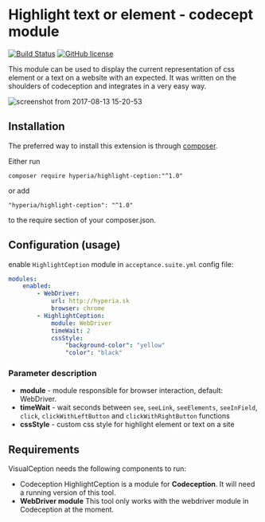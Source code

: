 # Highlight text or element - codecept module

[![Build Status](https://travis-ci.org/hyperia-sk/highlight-ception.svg?branch=master)](https://travis-ci.org/hyperia-sk/highlight-ception)
[![GitHub license](https://img.shields.io/badge/license-MIT-blue.svg)](https://raw.githubusercontent.com/hyperia-sk/highlight-ception/master/LICENSE) 

This module can be used to display the current representation of css element or a text on a website with an expected. It was written on the shoulders of codeception and integrates in a very easy way.

![screenshot from 2017-08-13 15-20-53](https://user-images.githubusercontent.com/6382002/29250010-0bdb3cf6-803b-11e7-92af-f666caf497e4.png)

## Installation

The preferred way to install this extension is through [composer](http://getcomposer.org/download/).

Either run

```shell
composer require hyperia/highlight-ception:"^1.0"
```

or add

```
"hyperia/highlight-ception": "^1.0"
```

to the require section of your composer.json.

## Configuration (usage)

enable `HighlightCeption` module in `acceptance.suite.yml` config file:

```yaml
modules:
    enabled:
        - WebDriver:
            url: http://hyperia.sk
            browser: chrome
        - HighlightCeption:
            module: WebDriver
            timeWait: 2
            cssStyle:
                "background-color": "yellow"
                "color": "black"
```

### Parameter description

- **module** - module responsible for browser interaction, default: WebDriver.
- **timeWait** - wait seconds between `see`, `seeLink`, `seeElements`, `seeInField`, `click`, `clickWithLeftButton` and `clickWithRightButton` functions
- **cssStyle** - custom css style for highlight element or text on a site

## Requirements

VisualCeption needs the following components to run:

- Codeception HighlightCeption is a module for **Codeception**. It will need a running version of this tool.
- **WebDriver module** This tool only works with the webdriver module in Codeception at the moment.


